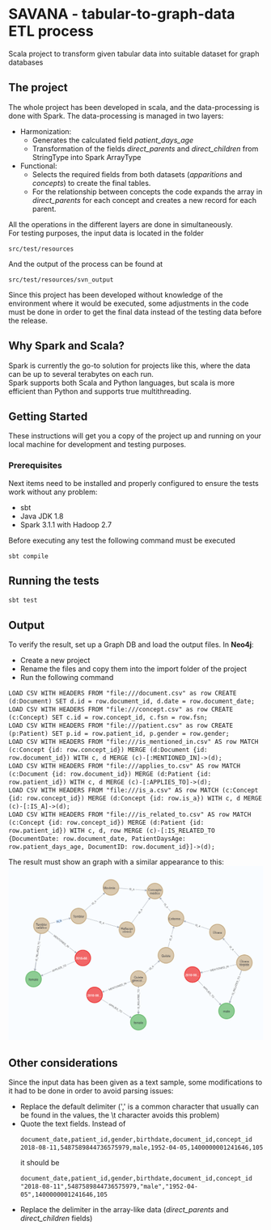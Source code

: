 # SAVANA - tabular-to-graph-data ETL process

Scala project to transform given tabular data into suitable dataset for graph databases

## The project
The whole project has been developed in scala, and the data-processing is done with Spark.
The data-processing is managed in two layers:
* Harmonization:
  * Generates the calculated field _patient_days_age_
  * Transformation of the fields _direct_parents_ and _direct_children_ from StringType into Spark ArrayType
* Functional: 
  * Selects the required fields from both datasets (_apparitions_ and _concepts_) to create the final tables.  
  * For the relationship between concepts the code expands the array in _direct_parents_ for each concept and creates a new record for each parent.

All the operations in the different layers are done in simultaneously.<br>
For testing purposes, the input data is located in the folder
```
src/test/resources
```

And the output of the process can be found at
```
src/test/resources/svn_output
```

Since this project has been developed without knowledge of the environment where it would be executed, some adjustments in the code must be done in order to get the final data instead of the testing data before the release.

## Why Spark and Scala?
Spark is currently the go-to solution for projects like this, where the data can be up to several terabytes on each run.
<br>Spark supports both Scala and Python languages, but scala is more efficient than Python and supports true multithreading.
    
## Getting Started
These instructions will get you a copy of the project up and running on your local machine for development and testing purposes. 

### Prerequisites
Next items need to be installed and properly configured to ensure the tests work without any problem:
* sbt
* Java JDK 1.8
* Spark 3.1.1 with Hadoop 2.7

Before executing any test the following command must be executed
```
sbt compile
```

## Running the tests
```
sbt test
```

## Output
To verify the result, set up a Graph DB and load the output files. In __Neo4j__:
* Create a new project
* Rename the files and copy them into the import folder of the project
* Run the following command
```
LOAD CSV WITH HEADERS FROM "file:///document.csv" as row CREATE (d:Document) SET d.id = row.document_id, d.date = row.document_date;
LOAD CSV WITH HEADERS FROM "file:///concept.csv" as row CREATE (c:Concept) SET c.id = row.concept_id, c.fsn = row.fsn;
LOAD CSV WITH HEADERS FROM "file:///patient.csv" as row CREATE (p:Patient) SET p.id = row.patient_id, p.gender = row.gender;
LOAD CSV WITH HEADERS FROM "file:///is_mentioned_in.csv" AS row MATCH (c:Concept {id: row.concept_id}) MERGE (d:Document {id: row.document_id}) WITH c, d MERGE (c)-[:MENTIONED_IN]->(d);
LOAD CSV WITH HEADERS FROM "file:///applies_to.csv" AS row MATCH (c:Document {id: row.document_id}) MERGE (d:Patient {id: row.patient_id}) WITH c, d MERGE (c)-[:APPLIES_TO]->(d);
LOAD CSV WITH HEADERS FROM "file:///is_a.csv" AS row MATCH (c:Concept {id: row.concept_id}) MERGE (d:Concept {id: row.is_a}) WITH c, d MERGE (c)-[:IS_A]->(d);
LOAD CSV WITH HEADERS FROM "file:///is_related_to.csv" AS row MATCH (c:Concept {id: row.concept_id}) MERGE (d:Patient {id: row.patient_id}) WITH c, d, row MERGE (c)-[:IS_RELATED_TO {DocumentDate: row.document_date, PatientDaysAge: row.patient_days_age, DocumentID: row.document_id}]->(d);
```

The result must show an graph with a similar appearance to this:<br>
![alt text](src/test/resources/img/svnGraph.png?raw=true)

## Other considerations
Since the input data has been given as a text sample, some modifications to it had to be done in order to avoid parsing issues:
* Replace the default delimiter (',' is a common character that usually can be found in the values, the \t character avoids this problem)
* Quote the text fields. Instead of
    ```
    document_date,patient_id,gender,birthdate,document_id,concept_id
    2018-08-11,5487589844736575979,male,1952-04-05,1400000001241646,105
    ```
    it should be
    ```
    document_date,patient_id,gender,birthdate,document_id,concept_id
    "2018-08-11",5487589844736575979,"male","1952-04-05",1400000001241646,105
    ```
* Replace the delimiter in the array-like data (_direct_parents_ and _direct_children_ fields)
